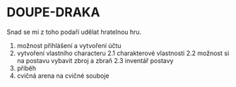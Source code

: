 # DOUPE-DRAKA
Snad se mi z toho podaří udělat hratelnou hru.






1. možnost přihlášení a vytvoření účtu
2. vytvoření vlastního characteru
   2.1 charakterové vlastnosti
   2.2 možnost si na postavu vybavit zbroj a zbraň
   2.3 inventář postavy
3. příběh
4. cvičná arena na cvičné souboje
